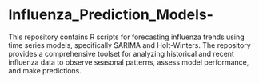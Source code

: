 # Influenza_Prediction_Models-
This repository contains R scripts for forecasting influenza trends using time series models, specifically SARIMA and Holt-Winters. The repository provides a comprehensive toolset for analyzing historical and recent influenza data to observe seasonal patterns, assess model performance, and make predictions.
